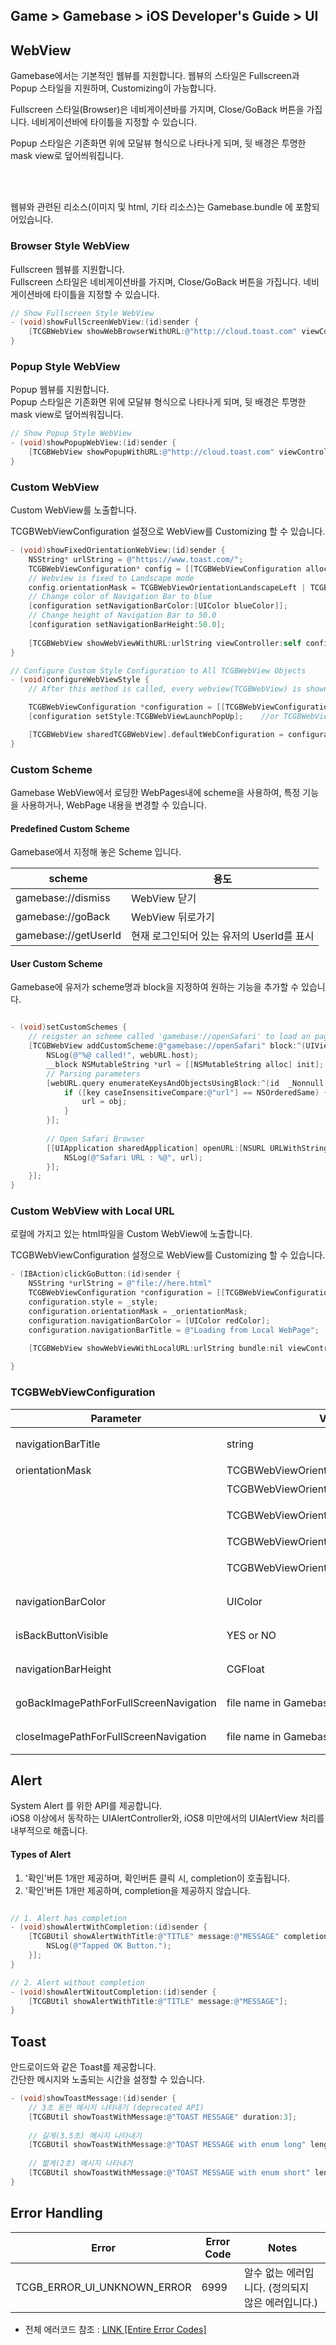 ## Game > Gamebase > iOS Developer's Guide > UI


## WebView

Gamebase에서는 기본적인 웹뷰를 지원합니다. 웹뷰의 스타일은 Fullscreen과 Popup 스타일을 지원하며, Customizing이 가능합니다.<br/>

Fullscreen 스타일(Browser)은 네비게이션바를 가지며, Close/GoBack 버튼을 가집니다. 네비게이션바에 타이틀을 지정할 수 있습니다.<br/>

Popup 스타일은 기존화면 위에 모달뷰 형식으로 나타나게 되며, 뒷 배경은 투명한 mask view로 덮어씌워집니다.

<br/><br/>

웹뷰와 관련된 리소스(이미지 및 html, 기타 리소스)는 Gamebase.bundle 에 포함되어있습니다.

### Browser Style WebView

Fullscreen 웹뷰를 지원합니다.<br/>
Fullscreen 스타일은 네비게이션바를 가지며, Close/GoBack 버튼을 가집니다. 네비게이션바에 타이틀을 지정할 수 있습니다.


```objectivec
// Show Fullscreen Style WebView
- (void)showFullScreenWebView:(id)sender {
    [TCGBWebView showWebBrowserWithURL:@"http://cloud.toast.com" viewController:self];
}
```



### Popup Style WebView

Popup 웹뷰를 지원합니다.<br/>
Popup 스타일은 기존화면 위에 모달뷰 형식으로 나타나게 되며, 뒷 배경은 투명한 mask view로 덮어씌워집니다.


```objectivec
// Show Popup Style WebView
- (void)showPopupWebView:(id)sender {
    [TCGBWebView showPopupWithURL:@"http://cloud.toast.com" viewController:self];
}
```

### Custom WebView
Custom WebView를 노출합니다.

TCGBWebViewConfiguration 설정으로 WebView를 Customizing 할 수 있습니다.

```objectivec
- (void)showFixedOrientationWebView:(id)sender {
	NSString* urlString = @"https://www.toast.com/";
	TCGBWebViewConfiguration* config = [[TCGBWebViewConfiguration alloc] init];
    // Webview is fixed to Landscape mode
    config.orientationMask = TCGBWebViewOrientationLandscapeLeft | TCGBWebViewOrientationLandscapeRight;
    // Change color of Navigation Bar to blue
    [configuration setNavigationBarColor:[UIColor blueColor]];
    // Change height of Navigation Bar to 50.0
    [configuration setNavigationBarHeight:50.0];
    
    [TCGBWebView showWebViewWithURL:urlString viewController:self configuration:config];
}
```

```objectivec
// Configure Custom Style Configuration to All TCGBWebView Objects
- (void)configureWebViewStyle {
    // After this method is called, every webview(TCGBWebView) is shown with popup style.

    TCGBWebViewConfiguration *configuration = [[TCGBWebViewConfiguration alloc] init];
    [configuration setStyle:TCGBWebViewLaunchPopUp];    //or TCGBWebViewLaunchFullScreen

    [TCGBWebView sharedTCGBWebView].defaultWebConfiguration = configuration;
}
```

### Custom Scheme 

Gamebase WebView에서 로딩한 WebPages내에 scheme을 사용하여, 특정 기능을 사용하거나, WebPage 내용을 변경할 수 있습니다.

#### Predefined Custom Scheme

Gamebase에서 지정해 놓은 Scheme 입니다.<br/>

| scheme | 용도 |
| --- | --- | 
| gamebase://dismiss | WebView 닫기 |
| gamebase://goBack | WebView 뒤로가기 |
| gamebase://getUserId | 현재 로그인되어 있는 유저의 UserId를 표시 |



#### User Custom Scheme

Gamebase에 유저가 scheme명과 block을 지정하여 원하는 기능을 추가할 수 있습니다.


```objectivec

- (void)setCustomSchemes {
	// reigster an scheme called 'gamebase://openSafari' to load an page has url
    [TCGBWebView addCustomScheme:@"gamebase://openSafari" block:^(UIViewController<TCGBWebViewDelegate> *viewController, TCGBWebURL *webURL) {
        NSLog(@"%@ called!", webURL.host);
        __block NSMutableString *url = [[NSMutableString alloc] init];
        // Parsing parameters
        [webURL.query enumerateKeysAndObjectsUsingBlock:^(id  _Nonnull key, id  _Nonnull obj, BOOL * _Nonnull stop) {
            if ([key caseInsensitiveCompare:@"url"] == NSOrderedSame) {
                url = obj;
            }
        }];
        
        // Open Safari Browser
        [[UIApplication sharedApplication] openURL:[NSURL URLWithString:url] options:@{} completionHandler:^(BOOL success) {
            NSLog(@"Safari URL : %@", url);
        }];
    }];
}
```

### Custom WebView with Local URL
로컬에 가지고 있는 html파일을 Custom WebView에 노출합니다.

TCGBWebViewConfiguration 설정으로 WebView를 Customizing 할 수 있습니다.



```objectivec
- (IBAction)clickGoButton:(id)sender {
    NSString *urlString = @"file://here.html"
    TCGBWebViewConfiguration *configuration = [[TCGBWebViewConfiguration alloc] init];
    configuration.style = _style;
    configuration.orientationMask = _orientationMask;
    configuration.navigationBarColor = [UIColor redColor];
    configuration.navigationBarTitle = @"Loading from Local WebPage";
    
    [TCGBWebView showWebViewWithLocalURL:urlString bundle:nil viewController:self configuration:configuration];

}
```



### TCGBWebViewConfiguration

| Parameter | Values | Description |
| --- | --- | --- |
| navigationBarTitle | string | 웹뷰의 타이틀 |
| orientationMask | TCGBWebViewOrientationUnspecified | 미 지정 |
| | TCGBWebViewOrientationPortrait | 세로모드 |
| | TCGBWebViewOrientationPortraitUpsideDown | 세로모드 180도 회전 |
| | TCGBWebViewOrientationLandscapeRight | 가로모드 |
| | TCGBWebViewOrientationLandscapeLeft | 가로모드를 180도 회전 |
| navigationBarColor | UIColor | 네비게이션바 색상 |
| isBackButtonVisible | YES or NO | 백 버튼 활성 or 비활성 |
| navigationBarHeight | CGFloat | 네비게이션바 높이 |
| goBackImagePathForFullScreenNavigation | file name in Gamebase.bundle | 백 버튼 이미지 |
| closeImagePathForFullScreenNavigation | file name in Gamebase.bundle | 닫기 버튼 이미지 |



## Alert

System Alert 를 위한 API를 제공합니다.<br/>
iOS8 이상에서 동작하는 UIAlertController와, iOS8 미만에서의 UIAlertView 처리를 내부적으로 해줍니다.<br/>

#### Types of Alert
1. '확인'버튼 1개만 제공하며, 확인버튼 클릭 시, completion이 호출됩니다.
2. '확인'버튼 1개만 제공하며, completion을 제공하지 않습니다.

```objectivec

// 1. Alert has completion
- (void)showAlertWithCompletion:(id)sender {
	[TCGBUtil showAlertWithTitle:@"TITLE" message:@"MESSAGE" completion:^{
    	NSLog(@"Tapped OK Button.");
    }];
}

// 2. Alert without completion
- (void)showAlertWitoutCompletion:(id)sender {
	[TCGBUtil showAlertWithTitle:@"TITLE" message:@"MESSAGE"];
}

```

## Toast

안드로이드와 같은 Toast를 제공합니다. <br/>
간단한 메시지와 노출되는 시간을 설정할 수 있습니다.

```objectivec
- (void)showToastMessage:(id)sender {
	// 3초 동안 메시지 나타내기 (deprecated API)
	[TCGBUtil showToastWithMessage:@"TOAST MESSAGE" duration:3];
    
    // 길게(3.5초) 메시지 나타내기
    [TCGBUtil showToastWithMessage:@"TOAST MESSAGE with enum long" length:GamebaseToastLengthLong]; 
    
    // 짧게(2초) 메시지 나타내기
    [TCGBUtil showToastWithMessage:@"TOAST MESSAGE with enum short" length:GamebaseToastLengthShort];
}
```


## Error Handling


| Error | Error Code | Notes |
| --- | --- | --- |
| TCGB\_ERROR\_UI\_UNKNOWN\_ERROR | 6999 | 알수 없는 에러입니다. (정의되지 않은 에러입니다.) |



* 전체 에러코드 참조 : [LINK \[Entire Error Codes\]](./error-codes#client-sdk)